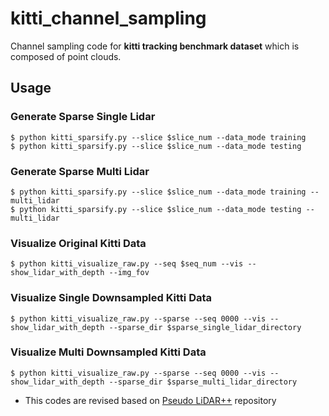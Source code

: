 # kitti_channel_sampling

Channel sampling code for **kitti tracking benchmark dataset** which is composed of point clouds.

## Usage

### Generate Sparse Single Lidar

```
$ python kitti_sparsify.py --slice $slice_num --data_mode training
$ python kitti_sparsify.py --slice $slice_num --data_mode testing
```

### Generate Sparse Multi Lidar

```
$ python kitti_sparsify.py --slice $slice_num --data_mode training --multi_lidar
$ python kitti_sparsify.py --slice $slice_num --data_mode testing --multi_lidar
```

### Visualize Original Kitti Data

```
$ python kitti_visualize_raw.py --seq $seq_num --vis --show_lidar_with_depth --img_fov
```

### Visualize Single Downsampled Kitti Data

```
$ python kitti_visualize_raw.py --sparse --seq 0000 --vis --show_lidar_with_depth --sparse_dir $sparse_single_lidar_directory
```

### Visualize Multi Downsampled Kitti Data

```
$ python kitti_visualize_raw.py --sparse --seq 0000 --vis --show_lidar_with_depth --sparse_dir $sparse_multi_lidar_directory
```

* This codes are revised based on [Pseudo LiDAR++](https://github.com/mileyan/Pseudo_Lidar_V2) repository

<!-- [[Paper]](paper_address) -->

<!-- ## Overview
`RSMix` generates the virtual sample from each part of the two point cloud samples by mixing them without shape distortion. It effectively generalize the deep neural network model and achieve remarkable performance for shape classification. -->

<!-- <img src='./rsmix_pipeline.png' width=800> -->
<!-- 
## Implementation

### RSMix on PointNet++

* [RSMix-PointNet++(TensorFlow)](./pointnet2_rsmix)

### RSMix on DGCNN

* [RSMix-DGCNN(PyTorch)](./dgcnn_rsmix)


## License

MIT License


## Acknowledgement
The structure of this codebase is borrowed from 
[PointNet++](https://github.com/charlesq34/pointnet2/) and [DGCNN-PyTorch](https://github.com/WangYueFt/dgcnn/tree/master/pytorch).


### Citation
If you find our work useful in your research, please consider citing:

        Our_citation -->
